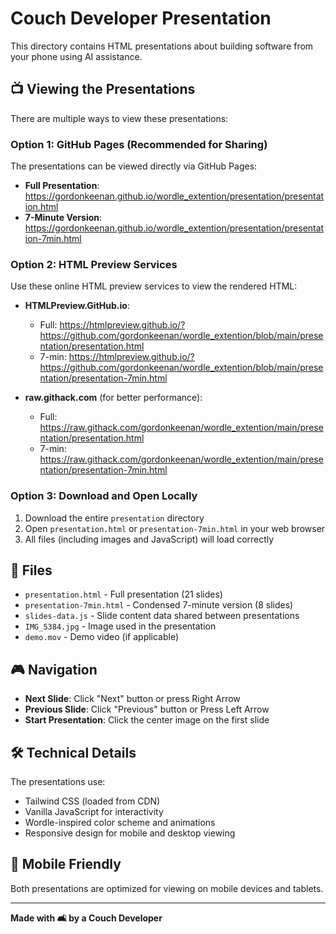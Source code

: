 # Couch Developer Presentation

This directory contains HTML presentations about building software from your phone using AI assistance.

## 📺 Viewing the Presentations

There are multiple ways to view these presentations:

### Option 1: GitHub Pages (Recommended for Sharing)

The presentations can be viewed directly via GitHub Pages:

- **Full Presentation**: https://gordonkeenan.github.io/wordle_extention/presentation/presentation.html
- **7-Minute Version**: https://gordonkeenan.github.io/wordle_extention/presentation/presentation-7min.html

### Option 2: HTML Preview Services

Use these online HTML preview services to view the rendered HTML:

- **HTMLPreview.GitHub.io**:
  - Full: https://htmlpreview.github.io/?https://github.com/gordonkeenan/wordle_extention/blob/main/presentation/presentation.html
  - 7-min: https://htmlpreview.github.io/?https://github.com/gordonkeenan/wordle_extention/blob/main/presentation/presentation-7min.html

- **raw.githack.com** (for better performance):
  - Full: https://raw.githack.com/gordonkeenan/wordle_extention/main/presentation/presentation.html
  - 7-min: https://raw.githack.com/gordonkeenan/wordle_extention/main/presentation/presentation-7min.html

### Option 3: Download and Open Locally

1. Download the entire `presentation` directory
2. Open `presentation.html` or `presentation-7min.html` in your web browser
3. All files (including images and JavaScript) will load correctly

## 📁 Files

- `presentation.html` - Full presentation (21 slides)
- `presentation-7min.html` - Condensed 7-minute version (8 slides)
- `slides-data.js` - Slide content data shared between presentations
- `IMG_5384.jpg` - Image used in the presentation
- `demo.mov` - Demo video (if applicable)

## 🎮 Navigation

- **Next Slide**: Click "Next" button or press Right Arrow
- **Previous Slide**: Click "Previous" button or Press Left Arrow
- **Start Presentation**: Click the center image on the first slide

## 🛠️ Technical Details

The presentations use:
- Tailwind CSS (loaded from CDN)
- Vanilla JavaScript for interactivity
- Wordle-inspired color scheme and animations
- Responsive design for mobile and desktop viewing

## 📱 Mobile Friendly

Both presentations are optimized for viewing on mobile devices and tablets.

---

**Made with 🛋️ by a Couch Developer**
